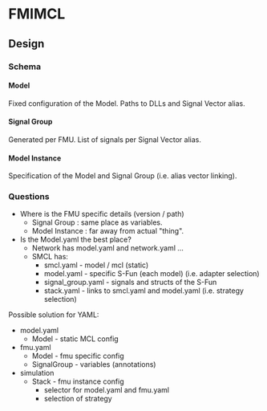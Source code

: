 <!--
Copyright 2023 Robert Bosch GmbH

SPDX-License-Identifier: Apache-2.0
-->

# FMIMCL

## Design

### Schema

#### Model

Fixed configuration of the Model. Paths to DLLs and Signal Vector alias.

#### Signal Group

Generated per FMU. List of signals per Signal Vector alias.

#### Model Instance

Specification of the Model and Signal Group (i.e. alias vector linking).

### Questions

* Where is the FMU specific details (version / path)
  * Signal Group : same place as variables.
  * Model Instance : far away from actual "thing".
* Is the Model.yaml the best place?
  * Network has model.yaml and network.yaml ...
  * SMCL has:
    * smcl.yaml - model / mcl (static)
    * model.yaml - specific S-Fun (each model) (i.e. adapter selection)
    * signal_group.yaml - signals and structs of the S-Fun
    * stack.yaml - links to smcl.yaml and model.yaml (i.e. strategy selection)

Possible solution for YAML:

* model.yaml
  * Model - static MCL config
* fmu.yaml
  * Model - fmu specific config
  * SignalGroup - variables (annotations)
* simulation
  * Stack - fmu instance config
    * selector for model.yaml and fmu.yaml
    * selection of strategy
